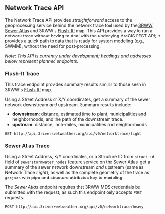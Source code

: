 ## Network Trace API

The Network Trace API provides *straightforward* access to the geoprocessing service behind the network trace tool used by the [3RWW Sewer Atlas](http://mds.3riverswetweather.org/atlas/rsi) and 3RWW's [Flush-It!](https://flush-it.civicmapper.com/) map. This API provides a way to run a network trace without having to deal with the underlying ArcGIS REST API; it provides a quick path to data that is ready for system modeling (e.g., SWMM), without the need for post-processing.

*Note: This API is currently under development; headings and addresses below represent planned endpoints.*

### Flush-It Trace

This trace endpoint provides summary results similar to those seen in 3RWW's [Flush-It!](https://flush-it.civicmapper.com/) map.

Using a Street Address or X/Y coordinates, get a summary of the sewer network downstream *and* upstream. Summary results include:

* **downstream**: distance, estimated time to plant, municipalities and neighborhoods, and the path of the downstream trace.
* **upstream**: distance, inch-miles, municipalities and neighborhoods

```endpoint
GET http://api.3riverswetweather.org/api/v0/networktrace/light
```

### Sewer Atlas Trace

Using a Street Address, X/Y coordinates, or a Structure ID from `struct_id` field of `sewerstormwater_nodes` feature service on the Sewer Atlas, get a summary of the sewer network downstream *and* upstream (same as Network Trace *Light*), as well as the complete geometry of the trace as `geojson` with pipe and structure attributes key to modeling.

The *Sewer Atlas* endpoint requires that 3RWW MDS credentials be submitted with the request; as such this endpoint only accepts `POST` requests.

```endpoint
POST http://api.3riverswetweather.org/api/v0/networktrace/heavy
```